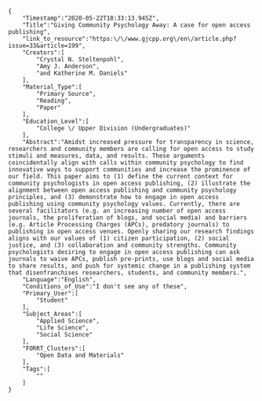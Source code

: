 
    {
        "Timestamp":"2020-05-22T18:33:13.945Z",
        "Title":"Giving Community Psychology Away: A case for open access publishing",
        "link_to_resource":"https:\/\/www.gjcpp.org\/en\/article.php?issue=33&article=199",
        "Creators":[
            "Crystal N. Steltenpohl",
            "Amy J. Anderson",
            "and Katherine M. Daniels"
        ],
        "Material_Type":[
            "Primary Source",
            "Reading",
            "Paper"
        ],
        "Education_Level":[
            "College \/ Upper Division (Undergraduates)"
        ],
        "Abstract":"Amidst increased pressure for transparency in science, researchers and community members are calling for open access to study stimuli and measures, data, and results. These arguments coincidentally align with calls within community psychology to find innovative ways to support communities and increase the prominence of our field. This paper aims to (1) define the current context for community psychologists in open access publishing, (2) illustrate the alignment between open access publishing and community psychology principles, and (3) demonstrate how to engage in open access publishing using community psychology values. Currently, there are several facilitators (e.g. an increasing number of open access journals, the proliferation of blogs, and social media) and barriers (e.g. Article Processing Charges (APCs), predatory journals) to publishing in open access venues. Openly sharing our research findings aligns with our values of (1) citizen participation, (2) social justice, and (3) collaboration and community strengths. Community psychologists desiring to engage in open access publishing can ask journals to waive APCs, publish pre-prints, use blogs and social media to share results, and push for systemic change in a publishing system that disenfranchises researchers, students, and community members.",
        "Language":"English",
        "Conditions_of_Use":"I don't see any of these",
        "Primary_User":[
            "Student"
        ],
        "Subject_Areas":[
            "Applied Science",
            "Life Science",
            "Social Science"
        ],
        "FORRT_Clusters":[
            "Open Data and Materials"
        ],
        "Tags":[
            ""
        ]
    }
